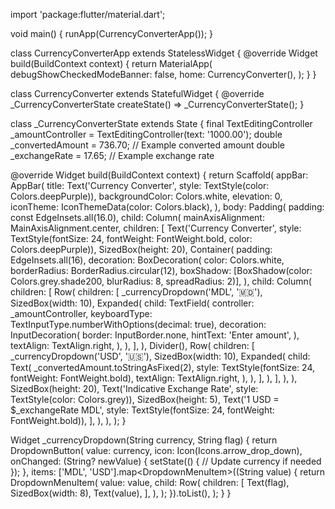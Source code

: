 import 'package:flutter/material.dart';

void main() {
runApp(CurrencyConverterApp());
}

class CurrencyConverterApp extends StatelessWidget {
@override
Widget build(BuildContext context) {
return MaterialApp(
debugShowCheckedModeBanner: false,
home: CurrencyConverter(),
);
}
}

class CurrencyConverter extends StatefulWidget {
@override
_CurrencyConverterState createState() => _CurrencyConverterState();
}

class _CurrencyConverterState extends State<CurrencyConverter> {
final TextEditingController _amountController = TextEditingController(text: '1000.00');
double _convertedAmount = 736.70; // Example converted amount
double _exchangeRate = 17.65; // Example exchange rate

@override
Widget build(BuildContext context) {
return Scaffold(
appBar: AppBar(
title: Text('Currency Converter', style: TextStyle(color: Colors.deepPurple)),
backgroundColor: Colors.white,
elevation: 0,
iconTheme: IconThemeData(color: Colors.black),
),
body: Padding(
padding: const EdgeInsets.all(16.0),
child: Column(
mainAxisAlignment: MainAxisAlignment.center,
children: [
Text('Currency Converter', style: TextStyle(fontSize: 24, fontWeight: FontWeight.bold, color: Colors.deepPurple)),
SizedBox(height: 20),
Container(
padding: EdgeInsets.all(16),
decoration: BoxDecoration(
color: Colors.white,
borderRadius: BorderRadius.circular(12),
boxShadow: [BoxShadow(color: Colors.grey.shade200, blurRadius: 8, spreadRadius: 2)],
),
child: Column(
children: [
Row(
children: [
_currencyDropdown('MDL', '🇲🇩'),
SizedBox(width: 10),
Expanded(
child: TextField(
controller: _amountController,
keyboardType: TextInputType.numberWithOptions(decimal: true),
decoration: InputDecoration(
border: InputBorder.none,
hintText: 'Enter amount',
),
textAlign: TextAlign.right,
),
),
],
),
Divider(),
Row(
children: [
_currencyDropdown('USD', '🇺🇸'),
SizedBox(width: 10),
Expanded(
child: Text(
_convertedAmount.toStringAsFixed(2),
style: TextStyle(fontSize: 24, fontWeight: FontWeight.bold),
textAlign: TextAlign.right,
),
),
],
),
],
),
),
SizedBox(height: 20),
Text('Indicative Exchange Rate', style: TextStyle(color: Colors.grey)),
SizedBox(height: 5),
Text('1 USD = $_exchangeRate MDL', style: TextStyle(fontSize: 24, fontWeight: FontWeight.bold)),
],
),
),
);
}

Widget _currencyDropdown(String currency, String flag) {
return DropdownButton<String>(
value: currency,
icon: Icon(Icons.arrow_drop_down),
onChanged: (String? newValue) {
setState(() {
// Update currency if needed
});
},
items: <String>['MDL', 'USD'].map<DropdownMenuItem<String>>((String value) {
return DropdownMenuItem<String>(
value: value,
child: Row(
children: [
Text(flag),
SizedBox(width: 8),
Text(value),
],
),
);
}).toList(),
);
}
}
